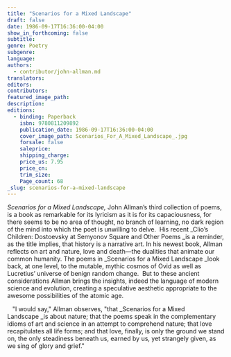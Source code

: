 ```yaml
---
title: "Scenarios for a Mixed Landscape"
draft: false
date: 1986-09-17T16:36:00-04:00
show_in_forthcoming: false
subtitle:
genre: Poetry
subgenre:
language:
authors:
  - contributor/john-allman.md
translators:
editors:
contributors:
featured_image_path:
description:
editions:
  - binding: Paperback
    isbn: 9780811209892
    publication_date: 1986-09-17T16:36:00-04:00
    cover_image_path: Scenarios_For_A_Mixed_Landscape_.jpg
    forsale: false
    saleprice:
    shipping_charge:
    price_us: 7.95
    price_cn:
    trim_size:
    Page_count: 68
_slug: scenarios-for-a-mixed-landscape
---
```


_Scenarios for a Mixed Landscape,_ John Allman’s third collection of poems, is a book as remarkable for its lyricism as it is for its capaciousness, for there seems to be no area of thought, no branch of learning, no dark region of the mind into which the poet is unwilling to delve.  His recent _Clio’s Children: Dostoevsky at Semyonov Square and Other Poems _is a reminder, as the title implies, that history is a narrative art. In his newest book, Allman reflects on art and nature, love and death—the dualities that animate our common humanity. The poems in _Scenarios for a Mixed Landscape _look back, at one level, to the mutable, mythic cosmos of Ovid as well as Lucretius’ universe of benign random change.  But to these ancient considerations Allman brings the insights, indeed the language of modern science and evolution, creating a speculative aesthetic appropriate to the awesome possibilities of the atomic age.

   "I would say," Allman observes, "that _Scenarios for a Mixed Landscape _is about nature; that the poems speak in the complementary idioms of art and science in an attempt to comprehend nature; that love recapitulates all life forms; and that love, finally, is only the ground we stand on, the only steadiness beneath us, earned by us, yet strangely given, as we sing of glory and grief."


